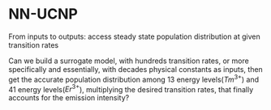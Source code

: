 # NN-UCNP
From inputs to outputs: access steady state population distribution at given transition rates

Can we build a surrogate model, with hundreds transition rates, or more specifically and essentially, with decades physical constants as inputs, then get the accurate population distribution among 13 energy levels($Tm^{3+}$) and 41 energy levels($Er^{3+}$), multiplying the desired transition rates, that finally accounts for the emission intensity?

